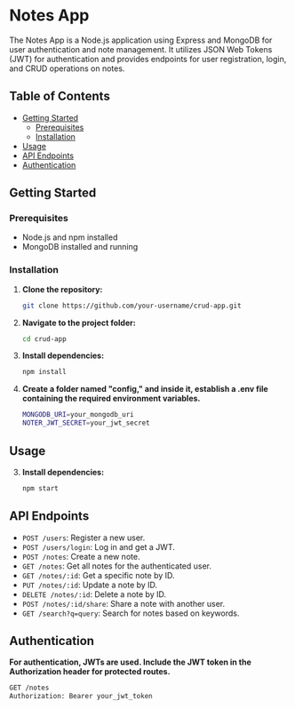 # Notes App

The Notes App is a Node.js application using Express and MongoDB for user authentication and note management. It utilizes JSON Web Tokens (JWT) for authentication and provides endpoints for user registration, login, and CRUD operations on notes.

## Table of Contents

- [Getting Started](#getting-started)
  - [Prerequisites](#prerequisites)
  - [Installation](#installation)
- [Usage](#usage)
- [API Endpoints](#api-endpoints)
- [Authentication](#authentication)

## Getting Started

### Prerequisites

- Node.js and npm installed
- MongoDB installed and running

### Installation

1. **Clone the repository:**

   ```bash
   git clone https://github.com/your-username/crud-app.git
2. **Navigate to the project folder:**

   ```bash
   cd crud-app
3. **Install dependencies:**

   ```bash
   npm install
4. **Create a folder named "config," and inside it, establish a .env file containing the required environment variables.**

   ```bash
   MONGODB_URI=your_mongodb_uri 
   NOTER_JWT_SECRET=your_jwt_secret
## Usage

3. **Install dependencies:**

   ```bash
   npm start
## API Endpoints
* `POST /users`: Register a new user.
* `POST /users/login`: Log in and get a JWT.
* `POST /notes`: Create a new note.
* `GET /notes`: Get all notes for the authenticated user.
* `GET /notes/:id`: Get a specific note by ID.
* `PUT /notes/:id`: Update a note by ID.
* `DELETE /notes/:id`: Delete a note by ID.
* `POST /notes/:id/share`: Share a note with another user.
* `GET /search?q=query`: Search for notes based on keywords.
## Authentication

**For authentication, JWTs are used. Include the JWT token in the Authorization header for protected routes.**

   ```bash
   GET /notes
Authorization: Bearer your_jwt_token
